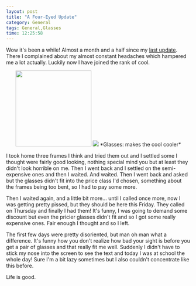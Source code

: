 ```yaml
---
layout: post
title: "A Four-Eyed Update"
category: General
tags: General,Glasses
time: 12:25:58
---
```

Wow it's been a while! Almost a month and a half since my [last update](http://madeoftree.net/blog/a_week_of_headache). There I complained about my almost constant headaches which hampered me a lot actually. Luckily now I have joined the rank of cool.

<center>
<img src="http://ftp.sunet.se/pub/pictures/comics/Marvel/FleerUltraXMen95/Cyclops.jpg" width="""200" height="207">
<img src="http://widellinhosweblog.blogg.se/images/2010/clark-kent_110954353.jpg" width="""200">  
*Glasses: makes the cool cooler*
</center>

I took home three frames I think and tried them out and I settled some I thought were fairly good looking, nothing special mind you but at least they didn't look horrible on me. Then I went back and I settled on the semi-expensive ones and then I waited. And waited. Then I went back and asked but the glasses didn't fit into the price class I'd chosen, something about the frames being too bent, so I had to pay some more.

Then I waited again, and a little bit more... until I called once more, now I was getting pretty pissed, but they should be here this Friday. They called on Thursday and finally I had them! It's funny, I was going to demand some discount but even the pricier glasses didn't fit and so I got some really expensive ones. Fair enough I thought and so I left.

The first few days were pretty disoriented, but man oh man what a difference. It's funny how you don't realize how bad your sight is before you get a pair of glasses and that really fit me well. Suddenly I didn't have to stick my nose into the screen to see the text and today I was at school the whole day! Sure I'm a bit lazy sometimes but I also couldn't concentrate like this before.

Life is good.

